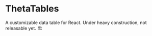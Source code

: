 # ThetaTables

A customizable data table for React. Under heavy construction, not releasable yet. :building_construction: